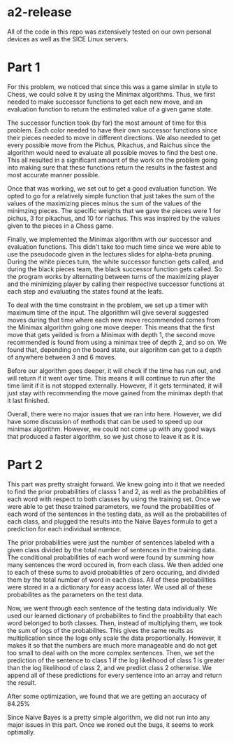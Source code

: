 # a2-release

All of the code in this repo was extensively tested on our own personal devices as well as the SICE Linux servers.

# Part 1

For this problem, we noticed that since this was a game similar in style to Chess, we could solve it by using the Minimax algorithms. Thus, we first needed to make successor functions to get each new move, and an evaluation function to return the estimated value of a given game state. 

The successor function took (by far) the most amount of time for this problem. Each color needed to have their own successor functions since their pieces needed to move in different directions. We also needed to get every possible move from the Pichus, Pikachus, and Raichus since the algorithm would need to evaluate all possible moves to find the best one. This all resulted in a significant amount of the work on the problem going into making sure that these functions return the results in the fastest and most accurate manner possible. 

Once that was working, we set out to get a good evaluation function. We opted to go for a relatively simple function that just takes the sum of the values of the maximizing pieces minus the sum of the values of the minimzing pieces. The specific weights that we gave the pieces were 1 for pichus, 3 for pikachus, and 10 for riachus. This was inspired by the values given to the pieces in a Chess game.

Finally, we implemented the Minimax algorithm with our successor and evaluation functions. This didn't take too much time since we were able to use the pseudocode given in the lectures slides for alpha-beta pruning. During the white pieces turn, the white successor function gets called, and during the black pieces team, the black successor function gets called. So the program works by alternating between turns of the maximizing player and the minimizing player by calling their respective successor functions at each step and evaluating the states found at the leafs.

To deal with the time constraint in the problem, we set up a timer with maximum time of the input. The algoriithm will give several suggested moves during that time where each new move recommended comes from the Minimax algorithm going one move deeper. This means that the first move that gets yeilded is from a Minimax with depth 1, the second move recommended is found from using a minimax tree of depth 2, and so on. We found that, depending on the board state, our algorihtm can get to a depth of anywhere between 3 and 6 moves. 

Before our algorithm goes deeper, it will check if the time has run out, and will return if it went over time. This means it will continue to run after the time limit if it is not stopped externally. However, if it gets terminated, it will just stay with recommending the move gained from the minimax depth that it last finished.

Overall, there were no major issues that we ran into here. However, we did have some discussion of methods that can be used to speed up our minimax algorithm. However, we could not come up with any good ways that produced a faster algorithm, so we just chose to leave it as it is. 

# Part 2

This part was pretty straight forward. We knew going into it that we needed to find the prior probabilities of classs 1 and 2, as well as the probabilities of each word with respect to both classes by using the training set. Once we were able to get these trained parameters, we found the probabilities of each word of the sentences in the testing data, as well as the probabilites of each class, and plugged the results into the Naive Bayes formula to get a prediction for each individual sentence.

The prior probabilities were just the number of sentences labeled with a given class divided by the total number of sentences in the training data. The conditional probabilities of each word were found by summing how many sentences the word occured in, from each class. We then added one to each of these sums to avoid probabilities of zero occuring, and divided them by the total number of word in each class. All of these probabilities were stored in a a dictionary for easy access later. We used all of these probabilites as the parameters on the test data.

Now, we went through each sentence of the testing data individually. We used our learned dictionary of probabilites to find the proabbility that each word belonged to both classes. Then, instead of multiplying them, we took the sum of logs of the probabilites. This gives the same reults as multiplication since the logs only scale the data proportionally. However, it makes it so that the numbers are much more manageable and do not get too small to deal with on the more complex sentences. Then, we set the prediction of the sentence to class 1 if the log likelihood of class 1 is greater than the log likelihood of class 2, and we predict class 2 otherwise. We append all of these predictions for every sentence into an array and return the result.

After some optimization, we found that we are getting an accuracy of 84.25%

Since Naive Bayes is a pretty simple algorithm, we did not run into any major issues in this part. Once we ironed out the bugs, it seems to work optimally.


